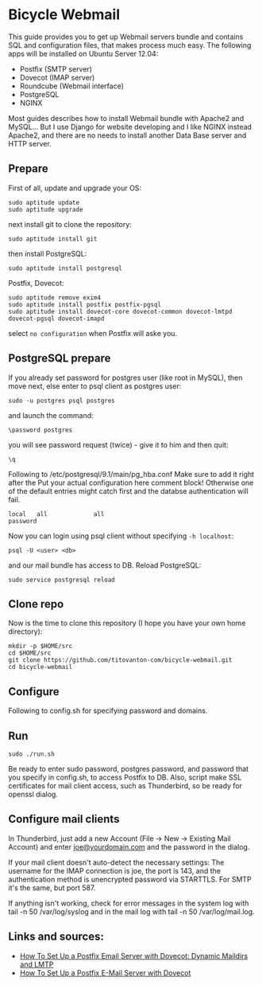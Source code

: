 # Bicycle Webmail

This guide provides you to get up Webmail servers bundle and contains SQL and configuration files, that makes process much easy. The following apps will be installed on Ubuntu Server 12.04:

* Postfix (SMTP server)
* Dovecot (IMAP server)
* Roundcube (Webmail interface)
* PostgreSQL
* NGINX

Most guides describes how to install Webmail bundle with Apache2 and MySQL... But I use Django for website developing and I like NGINX instead Apache2, and there are no needs to install another Data Base server and HTTP server.

## Prepare

First of all, update and upgrade your OS:

    sudo aptitude update
    sudo aptitude upgrade

next install git to clone the repository:

    sudo aptitude install git

then install PostgreSQL:

    sudo aptitude install postgresql

Postfix, Dovecot:

    sudo aptitude remove exim4
    sudo aptitude install postfix postfix-pgsql
    sudo aptitude install dovecot-core dovecot-common dovecot-lmtpd dovecot-pgsql dovecot-imapd

select `no configuration` when Postfix will aske you.

## PostgreSQL prepare

If you already set password for postgres user (like root in MySQL), then move next, else enter to psql client as postgres user:

    sudo -u postgres psql postgres

and launch the command:

    \password postgres

you will see password request (twice) - give it to him and then quit:

    \q

Following to /etc/postgresql/9.1/main/pg_hba.conf 
Make sure to add it right after the Put your actual configuration here comment block! Otherwise one of the default entries might catch first and the databse authentication will fail.
    
    local   all             all                                     password

Now you can login using psql client without specifying `-h localhost`:
    
    psql -U <user> <db>

and our mail bundle has access to DB. Reload PostgreSQL:

    sudo service postgresql reload


## Clone repo

Now is the time to clone this repository (I hope you have your own home directory):

    mkdir -p $HOME/src
    cd $HOME/src
    git clone https://github.com/titovanton-com/bicycle-webmail.git
    cd bicycle-webmail

## Configure

Following to config.sh for specifying password and domains.

## Run

    sudo ./run.sh

Be ready to enter sudo password, postgres password, and password that you specify in config.sh, to access Postfix to DB.
Also, script make SSL certificates for mail client access, such as Thunderbird, so be ready for openssl dialog.

## Configure mail clients

In Thunderbird, just add a new Account (File -> New -> Existing Mail Account) and enter joe@yourdomain.com and the password in the dialog.

If your mail client doesn't auto-detect the necessary settings: The username for the IMAP connection is joe, the port is 143, and the authentication method is unencrypted password via STARTTLS. For SMTP it's the same, but port 587.

If anything isn't working, check for error messages in the system log with tail -n 50 /var/log/syslog and in the mail log with tail -n 50 /var/log/mail.log.

## Links and sources:

* [How To Set Up a Postfix Email Server with Dovecot: Dynamic Maildirs and LMTP](https://www.digitalocean.com/community/articles/how-to-set-up-a-postfix-email-server-with-dovecot-dynamic-maildirs-and-lmtp "How To Set Up a Postfix Email Server with Dovecot: Dynamic Maildirs and LMTP")
* [How To Set Up a Postfix E-Mail Server with Dovecot](https://www.digitalocean.com/community/articles/how-to-set-up-a-postfix-e-mail-server-with-dovecot "How To Set Up a Postfix E-Mail Server with Dovecot")